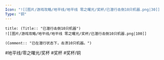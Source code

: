 ```yaml
---
Icon: "![[图片/游戏攻略/地平线/地平线 零之曙光/奖杯/已潜行击倒10只机器.png|30]]"
Type: "铜"
---
```

```ad-common-bronze-trophy
title: (Title:: "已潜行击倒10只机器")
![[图片/游戏攻略/地平线/地平线 零之曙光/奖杯/已潜行击倒10只机器.png|100]]

(Comment:: "已在潜行状态下，击溃10只机器。")
```

#地平线/零之曙光/奖杯 #奖杯 #奖杯/铜

